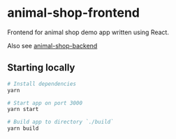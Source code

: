 # animal-shop-frontend

Frontend for animal shop demo app written using React.

Also see [animal-shop-backend](https://github.com/Glogo/animal-shop-backend)

## Starting locally

```sh
# Install dependencies
yarn

# Start app on port 3000
yarn start

# Build app to directory `./build`
yarn build
```
